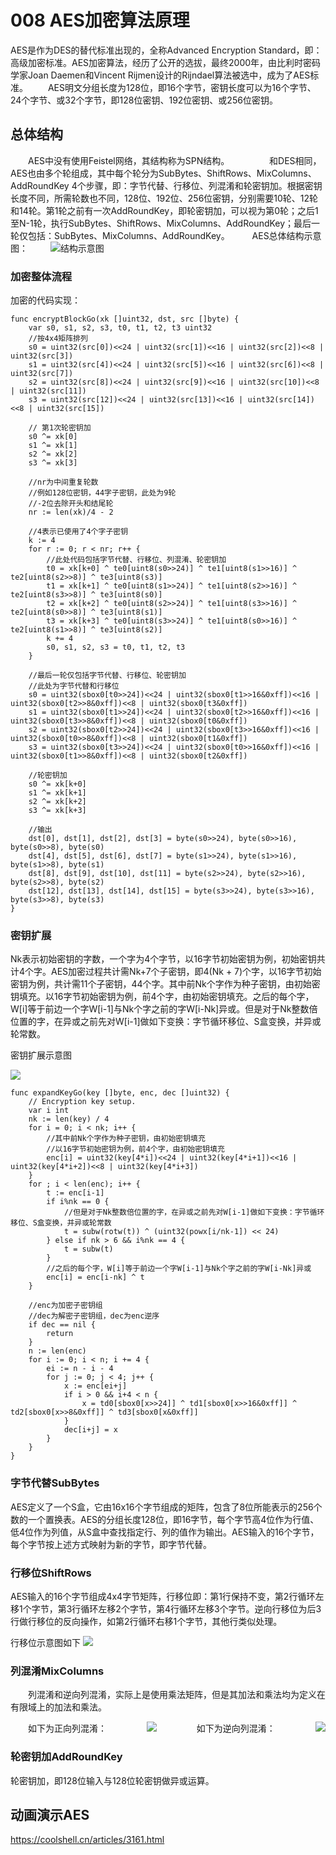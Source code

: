 # 008 AES加密算法原理

AES是作为DES的替代标准出现的，全称Advanced Encryption Standard，即：高级加密标准。AES加密算法，经历了公开的选拔，最终2000年，由比利时密码学家Joan Daemen和Vincent Rijmen设计的Rijndael算法被选中，成为了AES标准。
　　AES明文分组长度为128位，即16个字节，密钥长度可以为16个字节、24个字节、或32个字节，即128位密钥、192位密钥、或256位密钥。
　　
## 总体结构
　　AES中没有使用Feistel网络，其结构称为SPN结构。
　　
　　和DES相同，AES也由多个轮组成，其中每个轮分为SubBytes、ShiftRows、MixColumns、AddRoundKey 4个步骤，即：字节代替、行移位、列混淆和轮密钥加。根据密钥长度不同，所需轮数也不同，128位、192位、256位密钥，分别需要10轮、12轮和14轮。第1轮之前有一次AddRoundKey，即轮密钥加，可以视为第0轮；之后1至N-1轮，执行SubBytes、ShiftRows、MixColumns、AddRoundKey；最后一轮仅包括：SubBytes、MixColumns、AddRoundKey。
　　
AES总体结构示意图：
　　
![结构示意图](http://olgjbx93m.bkt.clouddn.com/201801010001.png)

### 加密整体流程

加密的代码实现：

```
func encryptBlockGo(xk []uint32, dst, src []byte) {
	var s0, s1, s2, s3, t0, t1, t2, t3 uint32
	//按4x4矩阵排列
	s0 = uint32(src[0])<<24 | uint32(src[1])<<16 | uint32(src[2])<<8 | uint32(src[3])
	s1 = uint32(src[4])<<24 | uint32(src[5])<<16 | uint32(src[6])<<8 | uint32(src[7])
	s2 = uint32(src[8])<<24 | uint32(src[9])<<16 | uint32(src[10])<<8 | uint32(src[11])
	s3 = uint32(src[12])<<24 | uint32(src[13])<<16 | uint32(src[14])<<8 | uint32(src[15])

	// 第1次轮密钥加
	s0 ^= xk[0]
	s1 ^= xk[1]
	s2 ^= xk[2]
	s3 ^= xk[3]

	//nr为中间重复轮数
    //例如128位密钥，44字子密钥，此处为9轮
    //-2位去除开头和结尾轮
	nr := len(xk)/4 - 2 
	
	//4表示已使用了4个字子密钥
	k := 4
	for r := 0; r < nr; r++ {
		//此处代码包括字节代替、行移位、列混淆、轮密钥加
		t0 = xk[k+0] ^ te0[uint8(s0>>24)] ^ te1[uint8(s1>>16)] ^ te2[uint8(s2>>8)] ^ te3[uint8(s3)]
		t1 = xk[k+1] ^ te0[uint8(s1>>24)] ^ te1[uint8(s2>>16)] ^ te2[uint8(s3>>8)] ^ te3[uint8(s0)]
		t2 = xk[k+2] ^ te0[uint8(s2>>24)] ^ te1[uint8(s3>>16)] ^ te2[uint8(s0>>8)] ^ te3[uint8(s1)]
		t3 = xk[k+3] ^ te0[uint8(s3>>24)] ^ te1[uint8(s0>>16)] ^ te2[uint8(s1>>8)] ^ te3[uint8(s2)]
		k += 4
		s0, s1, s2, s3 = t0, t1, t2, t3
	}

	//最后一轮仅包括字节代替、行移位、轮密钥加
    //此处为字节代替和行移位
	s0 = uint32(sbox0[t0>>24])<<24 | uint32(sbox0[t1>>16&0xff])<<16 | uint32(sbox0[t2>>8&0xff])<<8 | uint32(sbox0[t3&0xff])
	s1 = uint32(sbox0[t1>>24])<<24 | uint32(sbox0[t2>>16&0xff])<<16 | uint32(sbox0[t3>>8&0xff])<<8 | uint32(sbox0[t0&0xff])
	s2 = uint32(sbox0[t2>>24])<<24 | uint32(sbox0[t3>>16&0xff])<<16 | uint32(sbox0[t0>>8&0xff])<<8 | uint32(sbox0[t1&0xff])
	s3 = uint32(sbox0[t3>>24])<<24 | uint32(sbox0[t0>>16&0xff])<<16 | uint32(sbox0[t1>>8&0xff])<<8 | uint32(sbox0[t2&0xff])

	//轮密钥加
	s0 ^= xk[k+0]
	s1 ^= xk[k+1]
	s2 ^= xk[k+2]
	s3 ^= xk[k+3]
	
    //输出
	dst[0], dst[1], dst[2], dst[3] = byte(s0>>24), byte(s0>>16), byte(s0>>8), byte(s0)
	dst[4], dst[5], dst[6], dst[7] = byte(s1>>24), byte(s1>>16), byte(s1>>8), byte(s1)
	dst[8], dst[9], dst[10], dst[11] = byte(s2>>24), byte(s2>>16), byte(s2>>8), byte(s2)
	dst[12], dst[13], dst[14], dst[15] = byte(s3>>24), byte(s3>>16), byte(s3>>8), byte(s3)
}
```

### 密钥扩展

Nk表示初始密钥的字数，一个字为4个字节，以16字节初始密钥为例，初始密钥共计4个字。AES加密过程共计需Nk+7个子密钥，即4(Nk + 7)个字，以16字节初始密钥为例，共计需11个子密钥，44个字。其中前Nk个字作为种子密钥，由初始密钥填充。以16字节初始密钥为例，前4个字，由初始密钥填充。之后的每个字，W[i]等于前边一个字W[i-1]与Nk个字之前的字W[i-Nk]异或。但是对于Nk整数倍位置的字，在异或之前先对W[i-1]做如下变换：字节循环移位、S盒变换，并异或轮常数。

密钥扩展示意图

![](http://olgjbx93m.bkt.clouddn.com/201801010002.jpg)

```
func expandKeyGo(key []byte, enc, dec []uint32) {
	// Encryption key setup.
	var i int
	nk := len(key) / 4
	for i = 0; i < nk; i++ {
		//其中前Nk个字作为种子密钥，由初始密钥填充
        //以16字节初始密钥为例，前4个字，由初始密钥填充
		enc[i] = uint32(key[4*i])<<24 | uint32(key[4*i+1])<<16 | uint32(key[4*i+2])<<8 | uint32(key[4*i+3])
	}
	for ; i < len(enc); i++ {
		t := enc[i-1]
		if i%nk == 0 {
			//但是对于Nk整数倍位置的字，在异或之前先对W[i-1]做如下变换：字节循环移位、S盒变换，并异或轮常数
			t = subw(rotw(t)) ^ (uint32(powx[i/nk-1]) << 24)
		} else if nk > 6 && i%nk == 4 {
			t = subw(t)
		}
		//之后的每个字，W[i]等于前边一个字W[i-1]与Nk个字之前的字W[i-Nk]异或
		enc[i] = enc[i-nk] ^ t
	}

	//enc为加密子密钥组
    //dec为解密子密钥组，dec为enc逆序
	if dec == nil {
		return
	}
	n := len(enc)
	for i := 0; i < n; i += 4 {
		ei := n - i - 4
		for j := 0; j < 4; j++ {
			x := enc[ei+j]
			if i > 0 && i+4 < n {
				x = td0[sbox0[x>>24]] ^ td1[sbox0[x>>16&0xff]] ^ td2[sbox0[x>>8&0xff]] ^ td3[sbox0[x&0xff]]
			}
			dec[i+j] = x
		}
	}
}
```

### 字节代替SubBytes

AES定义了一个S盒，它由16x16个字节组成的矩阵，包含了8位所能表示的256个数的一个置换表。AES的分组长度128位，即16字节，每个字节高4位作为行值、低4位作为列值，从S盒中查找指定行、列的值作为输出。AES输入的16个字节，每个字节按上述方式映射为新的字节，即字节代替。

### 行移位ShiftRows

AES输入的16个字节组成4x4字节矩阵，行移位即：第1行保持不变，第2行循环左移1个字节，第3行循环左移2个字节，第4行循环左移3个字节。逆向行移位为后3行做行移位的反向操作，如第2行循环右移1个字节，其他行类似处理。
 
行移位示意图如下
![](http://olgjbx93m.bkt.clouddn.com/201801010003.jpg)

### 列混淆MixColumns
 
　　列混淆和逆向列混淆，实际上是使用乘法矩阵，但是其加法和乘法均为定义在有限域上的加法和乘法。
 
　　如下为正向列混淆：
　　
　　![](http://olgjbx93m.bkt.clouddn.com/201801010005.jpg)
　　
　　如下为逆向列混淆：
　　
　　![](http://olgjbx93m.bkt.clouddn.com/201801010004.jpg)
　　
### 轮密钥加AddRoundKey

轮密钥加，即128位输入与128位轮密钥做异或运算。


## 动画演示AES

https://coolshell.cn/articles/3161.html


